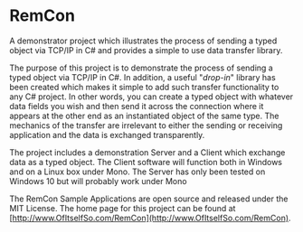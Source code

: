 # RemCon
A demonstrator project which illustrates the process of sending a typed object via TCP/IP in C# and provides a simple to use data transfer library.

The purpose of this project is to demonstrate the process of sending a typed object via TCP/IP in C#. In addition, a useful "*drop-in*" library has been created which makes it simple to add such transfer functionality to any C# project. In other words, you can create a typed object with whatever data fields you wish and then send it across the connection where it appears at the other end as an instantiated object of the same type. The mechanics of the transfer are irrelevant to either the sending or receiving application and the data is exchanged transparently. 

The project includes a demonstration Server and a Client which exchange data as a typed object. The Client software will function both in Windows and on a Linux box under Mono. The Server has only been tested on Windows 10 but will probably work under Mono 

The RemCon Sample Applications are open source and released under the MIT License. The home page for this project can be found at [http://www.OfItselfSo.com/RemCon](http://www.OfItselfSo.com/RemCon).

